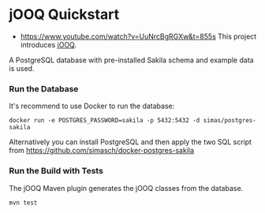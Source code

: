 # jOOQ Quickstart
- https://www.youtube.com/watch?v=UuNrcBgRGXw&t=855s
This project introduces [jOOQ](https://jooq.org).

A PostgreSQL database with pre-installed Sakila schema and example data is used.

### Run the Database

It's recommend to use Docker to run the database:

    docker run -e POSTGRES_PASSWORD=sakila -p 5432:5432 -d simas/postgres-sakila 

Alternatively you can install PostgreSQL and then apply the two SQL script from https://github.com/simasch/docker-postgres-sakila

### Run the Build with Tests

The jOOQ Maven plugin generates the jOOQ classes from the database. 

    mvn test
